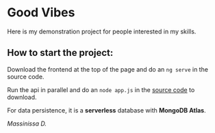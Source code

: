 # Good Vibes

Here is my demonstration project for people interested in my skills.

## How to start the project:
Download the frontend at the top of the page and do an ``ng serve`` in the source code. 

Run the api in parallel and do an ```node app.js``` in the [source code]() to download.

For data persistence, it is a **serverless** database with **MongoDB Atlas**.

_Massinissa D._
